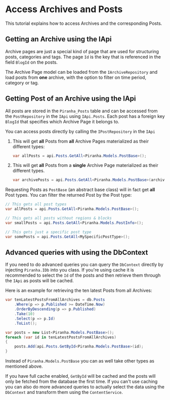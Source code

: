 # Access Archives and Posts

This tutorial explains how to access Archives and the corresponding Posts.

## Getting an Archive using the IApi

Archive pages are just a special kind of page that are used for structuring posts, categories and tags. The page `Id` is the key that is referenced in the field `BlogId` on the posts.

The Archive Page model can be loaded from the `IArchiveRepository` and load posts from **one** archive, with the option to filter on time period, category or tag.


## Getting Post of an Archive using the IApi

All posts are stored in the `Piranha_Posts` table and can be accessed from the `PostRepository` in the `IApi` using `IApi.Posts`. Each post has a foreign key `BlogId` that specifies which Archive Page it belongs to.

You can access posts directly by calling the `IPostRepository` in the `IApi`

1. This will get **all** Posts from **all** Archive Pages materialized as their different types:
    ```csharp
    var allPosts = api.Posts.GetAll<Piranha.Models.PostBase>();
    ```
2. This will get **all** Posts from a **single** Archive Page materialized as their different types.
    ```csharp
    var archivePosts = api.Posts.GetAll<Piranha.Models.PostBase>(archivePageId);
    ```
Requesting Posts as `PostBase` (an abstract base class) will in fact get **all** Post types.
You can filter the returned Post by the Post type:

```csharp
// This gets all post types
var allPosts = api.Posts.GetAll<Piranha.Models.PostBase>();

// This gets all posts without regions & blocks
var smallPosts = api.Posts.GetAll<Piranha.Models.PostInfo>();

// This gets just a specific post type
var somePosts = api.Posts.GetAll<MySpecificPostType>();
```

## Advanced queries with using the DbContext

If you need to do advanced queries you can query the `DbContext` directly by injecting `Piranha.IDb` into you class. 
If you're using cache it is recommended to select the `Id` of the posts and then retrieve them through the `IApi` as posts will be cached.

Here is an example for retrieving the ten latest Posts from all Archives:

```csharp
var tenLatestPostsFromAllArchives = db.Posts
    .Where(p => p.Published >= DateTime.Now)
    .OrderByDescending(p => p.Published)
    .Take(10)
    .Select(p => p.Id)
    .ToList();

var posts = new List<Piranha.Models.PostBase>();
foreach (var id in tenLatestPostsFromAllArchives)
{
    posts.Add(api.Posts.GetById<Piranha.Models.PostBase>(id);
}
```
Instead of `Piranha.Models.PostBase` you can as well take other types as mentioned above.

If you have full cache enabled, `GetById` will be cached and the posts will only be fetched from the database the first time. 
If you can't use caching you can also do more advanced queries to actually select the data using the `DbContext` and transform them using the `ContentService`.
